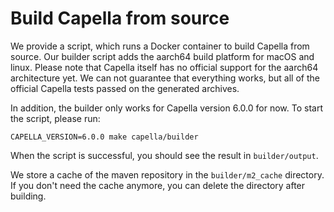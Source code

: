 <!--
 ~ SPDX-FileCopyrightText: Copyright DB InfraGO AG and contributors
 ~ SPDX-License-Identifier: Apache-2.0
 -->

# Build Capella from source

We provide a script, which runs a Docker container to build Capella from
source. Our builder script adds the aarch64 build platform for macOS and linux.
Please note that Capella itself has no official support for the aarch64
architecture yet. We can not guarantee that everything works, but all of the
official Capella tests passed on the generated archives.

In addition, the builder only works for Capella version 6.0.0 for now. To start
the script, please run:

```
CAPELLA_VERSION=6.0.0 make capella/builder
```

When the script is successful, you should see the result in `builder/output`.

We store a cache of the maven repository in the `builder/m2_cache` directory.
If you don't need the cache anymore, you can delete the directory after
building.
